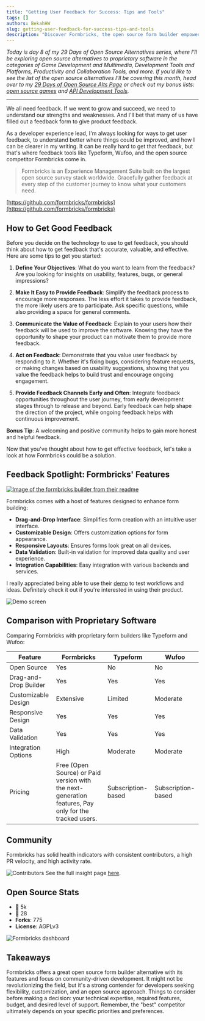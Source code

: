 ```yaml
---
title: "Getting User Feedback for Success: Tips and Tools"
tags: []
authors: BekahHW
slug: getting-user-feedback-for-success-tips-and-tools
description: "Discover Formbricks, the open source form builder empowering developers with customizable designs, responsive layouts, and robust integration capabilities. Learn why it's a solid alternative to proprietary software."
---
```


*Today is day 8 of my 29 Days of Open Source Alternatives series, where I'll be exploring open source alternatives to proprietary software in the categories of Game Development and Multimedia, Development Tools and Platforms, Productivity and Collaboration Tools, and more. If you'd like to see the list of the open source alternatives I'll be covering this month, head over to my [29 Days of Open Source Alts Page](https://oss.fyi/oss-alts) or check out my bonus lists:  [open source games](https://oss.fyi/oss-games) and [API Development Tools](https://oss.fyi/api-tools).* 

<hr/>

We all need feedback. If we went to grow and succeed, we need to understand our strengths and weaknesses. And I'll bet that many of us have filled out a feedback form to give product feedback. 

As a developer experience lead, I'm always looking for ways to get user feedback, to understand better where things could be improved, and how I can be clearer in my writing. It can be really hard to get that feedback, but that's where feedback tools like Typeform, Wufoo, and the open source competitor Formbricks come in. 

> Formbricks is an Experience Management Suite built on the largest open source survey stack worldwide. Gracefully gather feedback at every step of the customer journey to know what your customers need.

[https://github.com/formbricks/formbricks](https://github.com/formbricks/formbricks)

## How to Get Good Feedback

Before you decide on the technology to use to get feedback, you should think about how to get feedback that's accurate, valuable, and effective. Here are some tips to get you started:

1. **Define Your Objectives**: What do you want to learn from the feedback? Are you looking for insights on usability, features, bugs, or general impressions? 

2. **Make It Easy to Provide Feedback**: Simplify the feedback process to encourage more responses. The less effort it takes to provide feedback, the more likely users are to participate. Ask specific questions, while also providing a space for general comments.

3. **Communicate the Value of Feedback**: Explain to your users how their feedback will be used to improve the software. Knowing they have the opportunity to shape your product can motivate them to provide more feedback. 

4. **Act on Feedback**: Demonstrate that you value user feedback by responding to it. Whether it's fixing bugs, considering feature requests, or making changes based on usability suggestions, showing that you value the feedback helps to build trust and encourage ongoing engagement.

5. **Provide Feedback Channels Early and Often**: Integrate feedback opportunities throughout the user journey, from early development stages through to release and beyond. Early feedback can help shape the direction of the project, while ongoing feedback helps with continuous improvement.

**Bonus Tip**: A welcoming and positive community helps to gain more honest and helpful feedback.

Now that you've thought about how to get effective feedback, let's take a look at how Formbricks could be a solution.

## Feedback Spotlight: Formbricks' Features


[![Image of the formbricks builder from their readme](https://dev-to-uploads.s3.amazonaws.com/uploads/articles/5g4m11dgn07qidtmno38.png)](https://github.com/formbricks/formbricks)

Formbricks comes with a host of features designed to enhance form building:

- **Drag-and-Drop Interface**: Simplifies form creation with an intuitive user interface.
- **Customizable Design**: Offers customization options for form appearance.
- **Responsive Layouts**: Ensures forms look great on all devices.
- **Data Validation**: Built-in validation for improved data quality and user experience.
- **Integration Capabilities**: Easy integration with various backends and services.

I really appreciated being able to use their [demo](https://formbricks.com/demo) to test workflows and ideas. Definitely check it out if you're interested in using their product.

![Demo screen](https://dev-to-uploads.s3.amazonaws.com/uploads/articles/1zkp4wrd5aieu6t0fj4l.png)

## Comparison with Proprietary Software

Comparing Formbricks with proprietary form builders like Typeform and Wufoo:

| Feature               | Formbricks        | Typeform         | Wufoo             |
|-----------------------|-------------------|------------------|-------------------|
| Open Source           | Yes               | No               | No                |
| Drag-and-Drop Builder | Yes               | Yes              | Yes               |
| Customizable Design   | Extensive         | Limited          | Moderate          |
| Responsive Design     | Yes               | Yes              | Yes               |
| Data Validation       | Yes               | Yes              | Yes               |
| Integration Options   | High              | Moderate         | Moderate          |
| Pricing               | Free (Open Source) or Paid version with the next-generation features, Pay only for the tracked users. | Subscription-based | Subscription-based |

## Community

Formbricks has solid health indicators with consistent contributors, a high PR velocity, and high activity rate. 

![Contributors](https://dev-to-uploads.s3.amazonaws.com/uploads/articles/nmjhwjdojawhyxza8fku.png)
See the full insight page [here](https://app.opensauced.pizza/pages/BekahHW/1188/dashboard). 

## Open Source Stats

- :stars: 5k
- :eyes: 28
- **Forks**: 775
- **License**: AGPLv3 

![Formbricks dashboard](https://dev-to-uploads.s3.amazonaws.com/uploads/articles/q78frvn5in9bylquztsw.png)

## Takeaways 

Formbricks offers a great open source form builder alternative with its features and focus on community-driven development. It might not be revolutionizing the field, but it's a strong contender for developers seeking flexibility, customization, and an open source approach. Things to consider before making a decision: your technical expertise, required features, budget, and desired level of support. Remember, the "best" competitor ultimately depends on your specific priorities and preferences.
